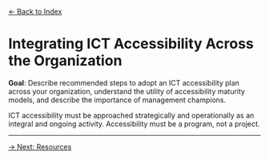 [&larr; Back to Index](../index.md)

# Integrating ICT Accessibility Across the Organization

**Goal**: Describe recommended steps to adopt an ICT accessibility plan across your organization, understand the utility of accessibility maturity models, and describe the importance of management champions.

ICT accessibility must be approached strategically and operationally as an integral and ongoing activity. Accessibility must be a program, not a project.

--- 

[&rarr; Next: Resources](1-resources.md)